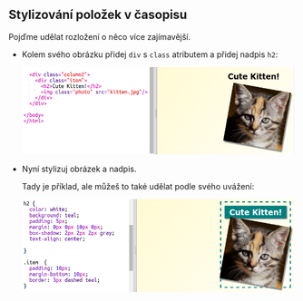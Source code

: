 ## Stylizování položek v časopisu

Pojďme udělat rozložení o něco více zajímavější.

+ Kolem svého obrázku přidej `div` s `class` atributem a přidej nadpis `h2`:
    
    ![snímek obrazovky](images/magazine-item.png)

+ Nyní stylizuj obrázek a nadpis.
    
    Tady je příklad, ale můžeš to také udělat podle svého uvážení:
    
    ![snímek obrazovky](images/magazine-item-style.png)